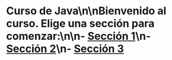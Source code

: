 # Curso de Java\n\nBienvenido al curso. Elige una sección para comenzar:\n\n- [Sección 1](seccion1)\n- [Sección 2](seccion2.md)\n- [Sección 3](seccion3.md)
